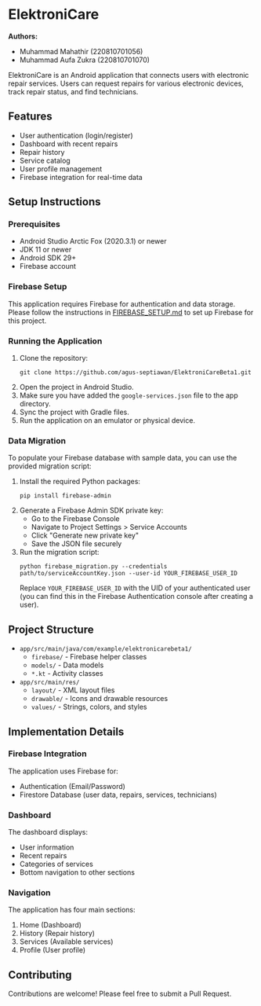 # ElektroniCare

**Authors:**

- Muhammad Mahathir (220810701056)
- Muhammad Aufa Zukra (220810701070)

ElektroniCare is an Android application that connects users with electronic repair services. Users can request repairs for various electronic devices, track repair status, and find technicians.

## Features

- User authentication (login/register)
- Dashboard with recent repairs
- Repair history
- Service catalog
- User profile management
- Firebase integration for real-time data

## Setup Instructions

### Prerequisites

- Android Studio Arctic Fox (2020.3.1) or newer
- JDK 11 or newer
- Android SDK 29+
- Firebase account

### Firebase Setup

This application requires Firebase for authentication and data storage. Please follow the instructions in [FIREBASE_SETUP.md](FIREBASE_SETUP.md) to set up Firebase for this project.

### Running the Application

1. Clone the repository:
   ```
   git clone https://github.com/agus-septiawan/ElektroniCareBeta1.git
   ```
2. Open the project in Android Studio.
3. Make sure you have added the `google-services.json` file to the app directory.
4. Sync the project with Gradle files.
5. Run the application on an emulator or physical device.

### Data Migration

To populate your Firebase database with sample data, you can use the provided migration script:

1. Install the required Python packages:
   ```
   pip install firebase-admin
   ```
2. Generate a Firebase Admin SDK private key:
   - Go to the Firebase Console
   - Navigate to Project Settings > Service Accounts
   - Click "Generate new private key"
   - Save the JSON file securely
3. Run the migration script:
   ```
   python firebase_migration.py --credentials path/to/serviceAccountKey.json --user-id YOUR_FIREBASE_USER_ID
   ```
   Replace `YOUR_FIREBASE_USER_ID` with the UID of your authenticated user (you can find this in the Firebase Authentication console after creating a user).

## Project Structure

- `app/src/main/java/com/example/elektronicarebeta1/`
  - `firebase/` - Firebase helper classes
  - `models/` - Data models
  - `*.kt` - Activity classes
- `app/src/main/res/`
  - `layout/` - XML layout files
  - `drawable/` - Icons and drawable resources
  - `values/` - Strings, colors, and styles

## Implementation Details

### Firebase Integration

The application uses Firebase for:

- Authentication (Email/Password)
- Firestore Database (user data, repairs, services, technicians)

### Dashboard

The dashboard displays:

- User information
- Recent repairs
- Categories of services
- Bottom navigation to other sections

### Navigation

The application has four main sections:

1. Home (Dashboard)
2. History (Repair history)
3. Services (Available services)
4. Profile (User profile)

## Contributing

Contributions are welcome! Please feel free to submit a Pull Request.

